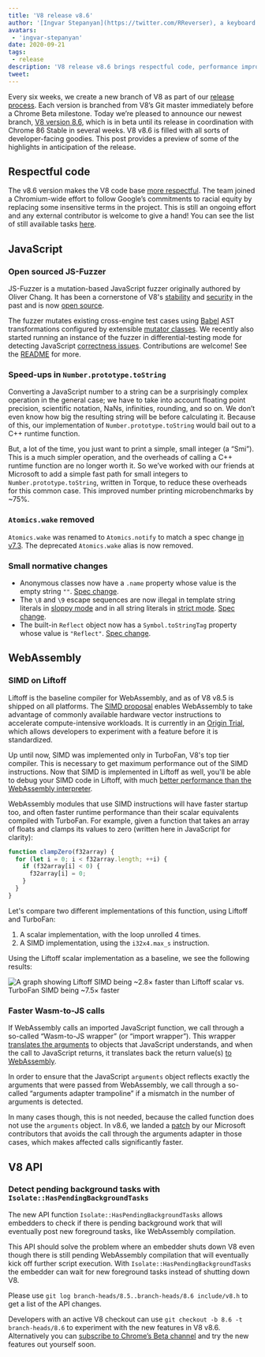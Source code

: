 ```yaml
---
title: 'V8 release v8.6'
author: '[Ingvar Stepanyan](https://twitter.com/RReverser), a keyboard fuzzer'
avatars:
 - 'ingvar-stepanyan'
date: 2020-09-21
tags:
 - release
description: 'V8 release v8.6 brings respectful code, performance improvements, and normative changes.'
tweet:
---
```

Every six weeks, we create a new branch of V8 as part of our [release process](https://v8.dev/docs/release-process). Each version is branched from V8’s Git master immediately before a Chrome Beta milestone. Today we’re pleased to announce our newest branch, [V8 version 8.6](https://chromium.googlesource.com/v8/v8.git/+log/branch-heads/8.6), which is in beta until its release in coordination with Chrome 86 Stable in several weeks. V8 v8.6 is filled with all sorts of developer-facing goodies. This post provides a preview of some of the highlights in anticipation of the release.

## Respectful code

The v8.6 version makes the V8 code base [more respectful](https://v8.dev/docs/respectful-code). The team joined a Chromium-wide effort to follow Google’s commitments to racial equity by replacing some insensitive terms in the project. This is still an ongoing effort and any external contributor is welcome to give a hand! You can see the list of still available tasks [here](https://docs.google.com/document/d/1rK7NQK64c53-qbEG-N5xz7uY_QUVI45sUxinbyikCYM/edit).

## JavaScript

### Open sourced JS-Fuzzer

JS-Fuzzer is a mutation-based JavaScript fuzzer originally authored by Oliver Chang. It has been a cornerstone of V8's [stability](https://bugs.chromium.org/p/chromium/issues/list?q=ochang_js_fuzzer%20label%3AStability-Crash%20label%3AClusterfuzz%20-status%3AWontFix%20-status%3ADuplicate&can=1) and [security](https://bugs.chromium.org/p/chromium/issues/list?q=ochang_js_fuzzer%20label%3ASecurity%20label%3AClusterfuzz%20-status%3AWontFix%20-status%3ADuplicate&can=1) in the past and is now [open source](https://chromium-review.googlesource.com/c/v8/v8/+/2320330).

The fuzzer mutates existing cross-engine test cases using [Babel](https://babeljs.io/) AST transformations configured by extensible [mutator classes](https://chromium.googlesource.com/v8/v8/+/320d98709f/tools/clusterfuzz/js_fuzzer/mutators/). We recently also started running an instance of the fuzzer in differential-testing mode for detecting JavaScript [correctness issues](https://bugs.chromium.org/p/chromium/issues/list?q=blocking%3A1050674%20-status%3ADuplicate&can=1). Contributions are welcome! See the [README](https://chromium.googlesource.com/v8/v8/+/master/tools/clusterfuzz/js_fuzzer/README.md) for more.

### Speed-ups in `Number.prototype.toString`

Converting a JavaScript number to a string can be a surprisingly complex operation in the general case; we have to take into account floating point precision, scientific notation, NaNs, infinities, rounding, and so on. We don’t even know how big the resulting string will be before calculating it. Because of this, our implementation of `Number.prototype.toString` would bail out to a C++ runtime function.

But, a lot of the time, you just want to print a simple, small integer (a “Smi”). This is a much simpler operation, and the overheads of calling a C++ runtime function are no longer worth it. So we’ve worked with our friends at Microsoft to add a simple fast path for small integers to `Number.prototype.toString`, written in Torque, to reduce these overheads for this common case. This improved number printing microbenchmarks by ~75%.

### `Atomics.wake` removed

`Atomics.wake` was renamed to `Atomics.notify` to match a spec change [in v7.3](https://v8.dev/blog/v8-release-73#atomics.notify). The deprecated `Atomics.wake` alias is now removed.

### Small normative changes

- Anonymous classes now have a `.name` property whose value is the empty string `""`. [Spec change](https://github.com/tc39/ecma262/pull/1490).
- The `\8` and `\9` escape sequences are now illegal in template string literals in [sloppy mode](https://developer.mozilla.org/en-US/docs/Glossary/Sloppy_mode) and in all string literals in [strict mode](https://developer.mozilla.org/en-US/docs/Web/JavaScript/Reference/Strict_mode). [Spec change](https://github.com/tc39/ecma262/pull/2054).
- The built-in `Reflect` object now has a `Symbol.toStringTag` property whose value is `"Reflect"`. [Spec change](https://github.com/tc39/ecma262/pull/2057).

## WebAssembly

### SIMD on Liftoff

Liftoff is the baseline compiler for WebAssembly, and as of V8 v8.5 is shipped on all platforms. The [SIMD proposal](https://v8.dev/features/simd) enables WebAssembly to take advantage of commonly available hardware vector instructions to accelerate compute-intensive workloads. It is currently in an [Origin Trial](https://v8.dev/blog/v8-release-84#simd-origin-trial), which allows developers to experiment with a feature before it is standardized.

Up until now, SIMD was implemented only in TurboFan, V8's top tier compiler. This is necessary to get maximum performance out of the SIMD instructions. Now that SIMD is implemented in Liftoff as well, you'll be able to debug your SIMD code in Liftoff, with much [better performance than the WebAssembly interpreter](https://v8.dev/blog/v8-release-84#better-debugging).

WebAssembly modules that use SIMD instructions will have faster startup too, and often faster runtime performance than their scalar equivalents compiled with TurboFan. For example, given a function that takes an array of floats and clamps its values to zero (written here in JavaScript for clarity):

```js
function clampZero(f32array) {
  for (let i = 0; i < f32array.length; ++i) {
    if (f32array[i] < 0) {
      f32array[i] = 0;
    }
  }
}
```

Let's compare two different implementations of this function, using Liftoff and TurboFan:

1. A scalar implementation, with the loop unrolled 4 times.
2. A SIMD implementation, using the `i32x4.max_s` instruction.

Using the Liftoff scalar implementation as a baseline, we see the following results:

![A graph showing Liftoff SIMD being ~2.8× faster than Liftoff scalar vs. TurboFan SIMD being ~7.5× faster](/_img/v8-release-86/simd.svg)

### Faster Wasm-to-JS calls

If WebAssembly calls an imported JavaScript function, we call through a so-called “Wasm-to-JS wrapper” (or “import wrapper”). This wrapper [translates the arguments](https://webassembly.github.io/spec/js-api/index.html#tojsvalue) to objects that JavaScript understands, and when the call to JavaScript returns, it translates back the return value(s) [to WebAssembly](https://webassembly.github.io/spec/js-api/index.html#towebassemblyvalue).

In order to ensure that the JavaScript `arguments` object reflects exactly the arguments that were passed from WebAssembly, we call through a so-called “arguments adapter trampoline” if a mismatch in the number of arguments is detected.

In many cases though, this is not needed, because the called function does not use the `arguments` object. In v8.6, we landed a [patch](https://crrev.com/c/2317061) by our Microsoft contributors that avoids the call through the arguments adapter in those cases, which makes affected calls significantly faster.

## V8 API

### Detect pending background tasks with `Isolate::HasPendingBackgroundTasks`

The new API function `Isolate::HasPendingBackgroundTasks` allows embedders to check if there is pending background work that will eventually post new foreground tasks, like WebAssembly compilation.

This API should solve the problem where an embedder shuts down V8 even though there is still pending WebAssembly compilation that will eventually kick off further script execution. With `Isolate::HasPendingBackgroundTasks` the embedder can wait for new foreground tasks instead of shutting down V8.

Please use `git log branch-heads/8.5..branch-heads/8.6 include/v8.h` to get a list of the API changes.

Developers with an active V8 checkout can use `git checkout -b 8.6 -t branch-heads/8.6` to experiment with the new features in V8 v8.6. Alternatively you can [subscribe to Chrome’s Beta channel](https://www.google.com/chrome/browser/beta.html) and try the new features out yourself soon.
